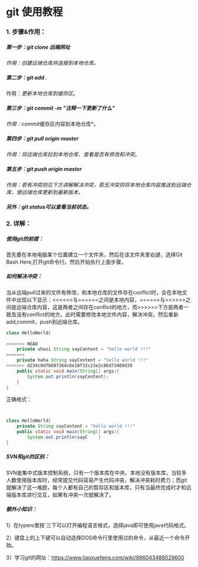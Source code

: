 # git 使用教程

### 1. 步骤&作用：



##### 第一步：git clone 远端网址

*作用：创建远端仓库并连接到本地仓库。*

##### 第二步：git add .

作用：*更新本地仓库到缓存区*。

##### 第三步：git commit -m "注释一下更新了什么"

*作用：commit*缓存区内容到本地仓库*。

##### 第四步：git pull origin master

*作用：将远端仓库拉到本地仓库，查看是否有修改和冲突。*

##### 第五步：git push origin master

*作用：若有冲突则见下方讲解解决冲突，若无冲突则将本地仓库内容推送到远端仓库，使远端仓库更新到最新版本。*

##### 另外：git status可以查看当前状态。



### 2. 详解：

##### 使用git的前提：

首先要在本地电脑某个位置建立一个文件夹，然后在该文件夹里右键，选择Git Bash Here,打开git命令行。然后开始执行上面步骤。

##### 如何解决冲突：

当从远端pull过来的文件有修改，和本地仓库的文件存在conflict时，会在本地文件中出现以下显示：<<<<<<与======之间是本地内容，======与>>>>>>之间是远端仓库内容，这是两者之间存在conflict的地方，而>>>>>>下方是两者一致及没有conflict的地方。此时需要修改本地文件内容，解决冲突，然后重新add,commit，push到远端仓库。

```java
class HelloWorld{
    
<<<<<<< HEAD
    private shazi String sayContent = "hello world !!!"
=======
    private haha String sayContent = "hello world !!!"
>>>>>>> d234c0dfb697264c6e10f32c23e2c86d73409d39
    public static void main(String[] args){
        System.out.println(sayContent);
    }
}
```

正确格式：

```java


class HelloWorld{
    private String sayContent = "hello world !!!"
    public static void main(String[] args){
        System.out.println(sayC    }
}
```

##### SVN和git的区别：

SVN是集中式版本控制系统，只有一个版本库在中央，本地没有版本库，当较多人数使用版本库时，经常提交代码容易产生代码冲突，解决冲突耗时费力；而git就解决了这一难题，每个人都有自己的暂存区和版本库，只有当最终完成时才和远端版本库进行交互，如果有冲突一次就解决了。

##### 额外小知识：

1）在typero里按`三下可以打开编程语言格式，选择java即可使用java代码格式。

2）键盘上的上下键可以自动选择DOS命令行里使用过的命令，从最近一个命令开始。

3）学习git的网址：https://www.liaoxuefeng.com/wiki/896043488029600

